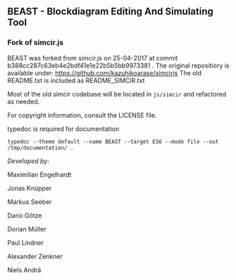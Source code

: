 ## BEAST - Blockdiagram Editing And Simulating Tool

### Fork of simcir.js

BEAST was forked from simcir.js on 25-04-2017
at commit b388cc287c63eb4e2bdf41e1e22b5b5bb9973381 .
The original repositiory is available under:
https://github.com/kazuhikoarase/simcirjs
The old README.txt is included as README_SIMCIR.txt

Most of the old simcir codebase will be located in 
`js/simcir` and refactored as needed.

For copyright information, consult the LICENSE file.

typedoc is required for documentation

    typedoc --theme default --name BEAST --target ES6 --mode file --out /tmp/documentation/ .

*Developed by:*

Maximilian Engelhardt

Jonas Knüpper

Markus Seeber

Dario Götze

Dorian Müller

Paul Lindner

Alexander Zenkner

Niels Andrä
